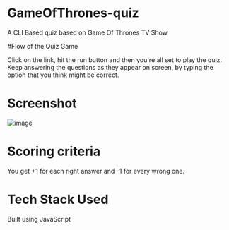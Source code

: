 # GameOfThrones-quiz
A CLI Based quiz based on Game Of Thrones TV Show

#Flow of the Quiz Game

Click on the link, hit the run button and then you're all set to play the quiz. Keep answering the questions as they appear on screen, by typing the option that you think might be correct.

# Screenshot

![image](https://user-images.githubusercontent.com/67526478/208765995-970dbdd1-4da5-4fc0-89f9-d69c41834060.png)


# Scoring criteria

You get +1 for each right answer and -1 for every wrong one.

# Tech Stack Used

Built using JavaScript
